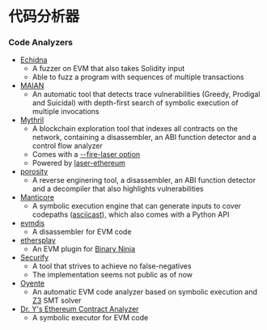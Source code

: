 # 代码分析器



### Code Analyzers

* [Echidna](https://github.com/trailofbits/echidna)
  * A fuzzer on EVM that also takes Solidity input
  * Able to fuzz a program with sequences of multiple transactions
* [MAIAN](https://arxiv.org/abs/1802.06038)
  * An automatic tool that detects trace vulnerabilities \(Greedy, Prodigal and Suicidal\) with depth-first search of symbolic execution of multiple invocations
* [Mythril](https://github.com/b-mueller/mythril)
  * A blockchain exploration tool that indexes all contracts on the network, containing a disassembler, an ABI function detector and a control flow analyzer
  * Comes with a [--fire-laser option](https://hackernoon.com/crafting-ethereum-exploits-by-laser-fire-1c9acf25af4f)
  * Powered by [laser-ethereum](https://github.com/b-mueller/laser-ethereum)
* [porosity](https://github.com/comaeio/porosity)
  * A reverse enginering tool, a disassembler, an ABI function detector and a decompiler that also highlights vulnerabilities
* [Manticore](https://github.com/trailofbits/manticore)
  * A symbolic execution engine that can generate inputs to cover codepaths \([asciicast](https://asciinema.org/a/154012)\), which also comes with a Python API
* [evmdis](https://github.com/arachnid/evmdis)
  * A disassembler for EVM code
* [ethersplay](https://github.com/trailofbits/ethersplay)
  * An EVM plugin for [Binary Ninja](https://binary.ninja/)
* [Securify](http://securify.ch/)
  * A tool that strives to achieve no false-negatives
  * The implementation seems not public as of now
* [Oyente](https://github.com/melonproject/oyente)
  * An automatic EVM code analyzer based on symbolic execution and [Z3](https://github.com/Z3Prover/z3) SMT solver
* [Dr. Y's Ethereum Contract Analyzer](http://dry.yoichihirai.com/)
  * A symbolic executor for EVM code

